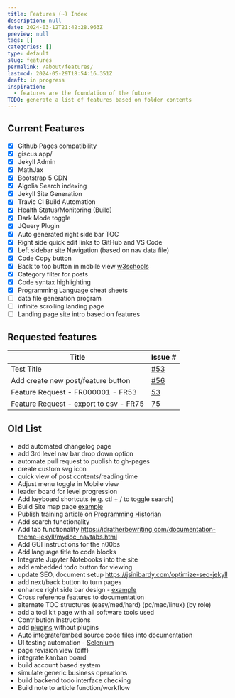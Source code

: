 ```yaml
---
title: Features (~) Index
description: null
date: 2024-03-12T21:42:28.963Z
preview: null
tags: []
categories: []
type: default
slug: features
permalink: /about/features/
lastmod: 2024-05-29T18:54:16.351Z
draft: in progress
inspiration:
  - features are the foundation of the future
TODO: generate a list of features based on folder contents
---
```


## Current Features

- [x] Github Pages compatibility
- [x] giscus.app/
- [x] Jekyll Admin
- [x] MathJax
- [x] Bootstrap 5 CDN
- [x] Algolia Search indexing
- [x] Jekyll Site Generation
- [x] Travic CI Build Automation
- [x] Health Status/Monitoring (Build)
- [x] Dark Mode toggle
- [x] JQuery Plugin
- [x] Auto generated right side bar TOC
- [x] Right side quick edit links to GitHub and VS Code
- [x] Left sidebar site Navigation (based on nav data file)
- [x] Code Copy button
- [x] Back to top button in mobile view [w3schools](https://www.w3schools.com/howto/howto_js_scroll_to_top.asp)
- [x] Category filter for posts
- [x] Code syntax highlighting
- [x] Programming Language cheat sheets
- [ ] data file generation program
- [ ] infinite scrolling landing page 
- [ ] Landing page site intro based on features

## Requested features

Title | Issue #
---------|----------
Test Title | [#53](https://github.com/bamr87/it-journey/issues/53)
Add create new post/feature button | [#56](https://github.com/bamr87/it-journey/issues/56)
Feature Request - FR000001 - FR53 | [53](https://github.com/bamr87/it-journey/issues/53)
Feature Request - export to csv - FR75 | [75](https://github.com/bamr87/it-journey/issues/75)

## Old List

- add automated changelog page
- add 3rd level nav bar drop down option
- automate pull request to publish to gh-pages
- create custom svg icon
- quick view of post contents/reading time
- Adjust menu toggle in Mobile view
- leader board for level progression
- Add keyboard shortcuts (e.g. ctl + / to toggle search)
- Build Site map page [example](http://www.publicdomainsherpa.com/site-map.html)
- Publish training article on [Programming Historian](https://programminghistorian.org/) 
- Add search functionality
- Add tab functionality https://idratherbewriting.com/documentation-theme-jekyll/mydoc_navtabs.html
- Add GUI instructions for the n00bs
- Add language title to code blocks
- Integrate Jupyter Notebooks into the site
- add embedded todo button for viewing
- update SEO, document setup https://jsinibardy.com/optimize-seo-jekyll
- add next/back button to turn pages
- enhance right side bar design - [example](https://bootstrap-themes.github.io/dashboard/docs/#whats-included)
- Cross reference features to documentation
- alternate TOC structures (easy/med/hard) (pc/mac/linux) (by role)
- add a tool kit page with all software tools used
- Contribution Instructions
- add [plugins](https://jekyllcodex.org/without-plugins/) without plugins
- Auto integrate/embed source code files into documentation
- UI testing automation - [Selenium](https://www.selenium.dev/)
- page revision view (diff)
- integrate kanban board
- build account based system
- simulate generic business operations
- build backend todo interface checking
- Build note to article function/workflow

